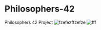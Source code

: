 # Philosophers-42
Philosophers 42 Project
![fzefezffzefze](https://user-images.githubusercontent.com/117649637/235378515-4e461896-eeb9-4d53-a1b8-573891d0396f.jpg)
![fff](https://user-images.githubusercontent.com/117649637/235378530-ed1c17da-ad1e-447e-9051-f373f60098e9.jpg)
